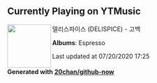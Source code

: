 ## Currently Playing on YTMusic

[<img align="left" width="100" src="https://lh3.googleusercontent.com/dLEpuYur7-DpfINgWrEpVQ-hoc3Xe2rfJaLP497xKD0GiIF15b874PRF1u5OyFPuHYZwxoBZld1afgKA">](https://music.youtube.com/channel/UCx32cWOzjoKz8O1oe7aoWPw)

델리스파이스 (DELISPICE) - 고백

**Albums**: Espresso

Last updated at 07/20/2020 17:25

#### Generated with [20chan/github-now](https://github.com/20chan/github-now)


<!--
**20chan/20chan** is a ✨ _special_ ✨ repository because its `README.md` (this file) appears on your GitHub profile.

Here are some ideas to get you started:

- 🔭 I’m currently working on ...
- 🌱 I’m currently learning ...
- 👯 I’m looking to collaborate on ...
- 🤔 I’m looking for help with ...
- 💬 Ask me about ...
- 📫 How to reach me: ...
- 😄 Pronouns: ...
- ⚡ Fun fact: ...
-->
